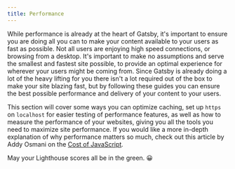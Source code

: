 ```yaml
---
title: Performance
---
```


While performance is already at the heart of Gatsby, it's important to ensure you are doing all you can to make your content available to your users as fast as possible. Not all users are enjoying high speed connections, or browsing from a desktop. It's important to make no assumptions and serve the smallest and fastest site possible, to provide an optimal experience for wherever your users might be coming from. Since Gatsby is already doing a lot of the heavy lifting for you there isn't a lot required out of the box to make your site blazing fast, but by following these guides you can ensure the best possible performance and delivery of your content to your users.

This section will cover some ways you can optimize caching, set up `https` on `localhost` for easier testing of performance features, as well as how to measure the performance of your websites, giving you all the tools you need to maximize site performance. If you would like a more in-depth explanation of why performance matters so much, check out this article by Addy Osmani on the [Cost of JavaScript](https://v8.dev/blog/cost-of-javascript-2019).

May your Lighthouse scores all be in the green. 😀

<GuideList slug={props.slug} />
